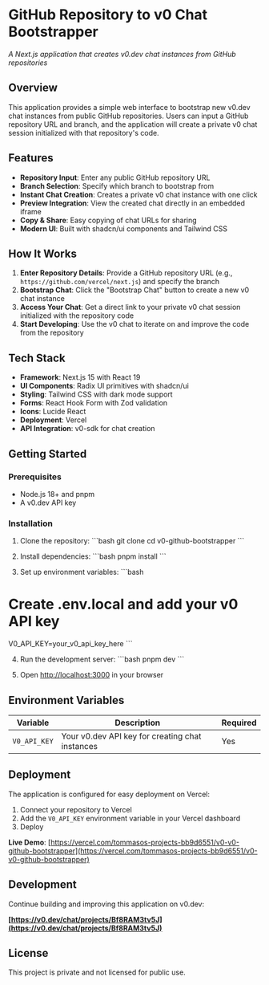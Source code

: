 # GitHub Repository to v0 Chat Bootstrapper

*A Next.js application that creates v0.dev chat instances from GitHub repositories*

## Overview

This application provides a simple web interface to bootstrap new v0.dev chat instances from public GitHub repositories. Users can input a GitHub repository URL and branch, and the application will create a private v0 chat session initialized with that repository's code.

## Features

- **Repository Input**: Enter any public GitHub repository URL
- **Branch Selection**: Specify which branch to bootstrap from
- **Instant Chat Creation**: Creates a private v0 chat instance with one click
- **Preview Integration**: View the created chat directly in an embedded iframe
- **Copy & Share**: Easy copying of chat URLs for sharing
- **Modern UI**: Built with shadcn/ui components and Tailwind CSS

## How It Works

1. **Enter Repository Details**: Provide a GitHub repository URL (e.g., `https://github.com/vercel/next.js`) and specify the branch
2. **Bootstrap Chat**: Click the "Bootstrap Chat" button to create a new v0 chat instance
3. **Access Your Chat**: Get a direct link to your private v0 chat session initialized with the repository code
4. **Start Developing**: Use the v0 chat to iterate on and improve the code from the repository

## Tech Stack

- **Framework**: Next.js 15 with React 19
- **UI Components**: Radix UI primitives with shadcn/ui
- **Styling**: Tailwind CSS with dark mode support
- **Forms**: React Hook Form with Zod validation
- **Icons**: Lucide React
- **Deployment**: Vercel
- **API Integration**: v0-sdk for chat creation

## Getting Started

### Prerequisites

- Node.js 18+ and pnpm
- A v0.dev API key

### Installation

1. Clone the repository:
\`\`\`bash
git clone <repository-url>
cd v0-github-bootstrapper
\`\`\`

2. Install dependencies:
\`\`\`bash
pnpm install
\`\`\`

3. Set up environment variables:
\`\`\`bash
# Create .env.local and add your v0 API key
V0_API_KEY=your_v0_api_key_here
\`\`\`

4. Run the development server:
\`\`\`bash
pnpm dev
\`\`\`

5. Open [http://localhost:3000](http://localhost:3000) in your browser

## Environment Variables

| Variable | Description | Required |
|----------|-------------|----------|
| `V0_API_KEY` | Your v0.dev API key for creating chat instances | Yes |

## Deployment

The application is configured for easy deployment on Vercel:

1. Connect your repository to Vercel
2. Add the `V0_API_KEY` environment variable in your Vercel dashboard
3. Deploy

**Live Demo**: [https://vercel.com/tommasos-projects-bb9d6551/v0-v0-github-bootstrapper](https://vercel.com/tommasos-projects-bb9d6551/v0-v0-github-bootstrapper)

## Development

Continue building and improving this application on v0.dev:

**[https://v0.dev/chat/projects/Bf8RAM3tv5J](https://v0.dev/chat/projects/Bf8RAM3tv5J)**

## License

This project is private and not licensed for public use.
